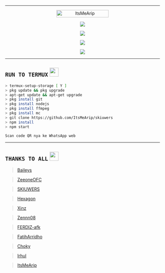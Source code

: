 -------
<p align="center"> <a href="https://github.com/ItsMeArip/self"><img width="170px" height="24" src="https://komarev.com/ghpvc/?username=ItsMeArip&label=PROFILE%20VISITORS&color=green&style=flat-square" alt="ItsMeArip" /></a> </p>

<p align="center"> <a href="https://wa.me/+6287776101997"><img src="https://img.shields.io/badge/WhatsApp-25D366?style=for- the-badge&logo=whatsapp&logoColor=white " /></a>

<p align="center"> <a href="https://t.me/ItsMeArip"><img src="https://img.shields.io/badge/Telegram-%230088cc.svg?&style= for-the-badge&logo=telegram&logoColor=white" /></a><br>

<p align="center"> <a href="https://youtu.be/zZZPCZLY2sk"><img src="https://img.shields.io/badge/YouTube-ItsMeArip-ff0000?style=for -the-badge&logo=youtube&logoColor= ff0000&link=https://youtube.com/channel/UCy1HDX_AtOQqt1efnP4HseA" /></a>

<p align="center"> <a href="https://youtube.com/channel/UCy1HDX_AtOQqt1efnP4HseA"><img src="https://img.shields.io/youtube/channel/subscribers/UCy1HDX_AtOQqt1efnP4HseA?style =social" /></a>

-------
## ```RUN TO TERMUX``` <img src="https://github.com/TheDudeThatCode/TheDudeThatCode/blob/master/Assets/hmm.gif" width="29px">
```bash
> termux-setup-storage [ Y ]
> pkg update && pkg upgrade
> apt-get update && apt-get upgrade
> pkg install git
> pkg install nodejs
> pkg install ffmpeg
> pkg install mc
> git clone https://github.com/ItsMeArip/skiuwers
> npm install
> npm start

Scan code QR nya ke WhatsApp web 
```
-------

## ```THANKS TO ALL``` <img src="https://github.com/TheDudeThatCode/TheDudeThatCode/blob/master/Assets/powerup.gif" width="29px">

> [Baileys](https://github.com/adiwajshing/Baileys)
  
> [ZeeoneOFC](https://github.com/zeeoneofc)
  
> [SKIUWERS](https://github.com/skiuwers)
  
> [Hexagon](https://github.com/Hexagonz)
  
> [Xinz](https://github.com/Xinz-Team)
  
> [Zennn08](https://github.com/Zennn08)
  
> [FERDIZ-afk](https://github.com/FERDIZ-afk)

> [FatihArridho](https://github.com/FatihArridho)

> [Choky](https://github.com/ChokyBitch)

> [Irhul](https://github.com/rulsXirhull)
  
> [ItsMeArip](https://github.com/ItsMeArip)
